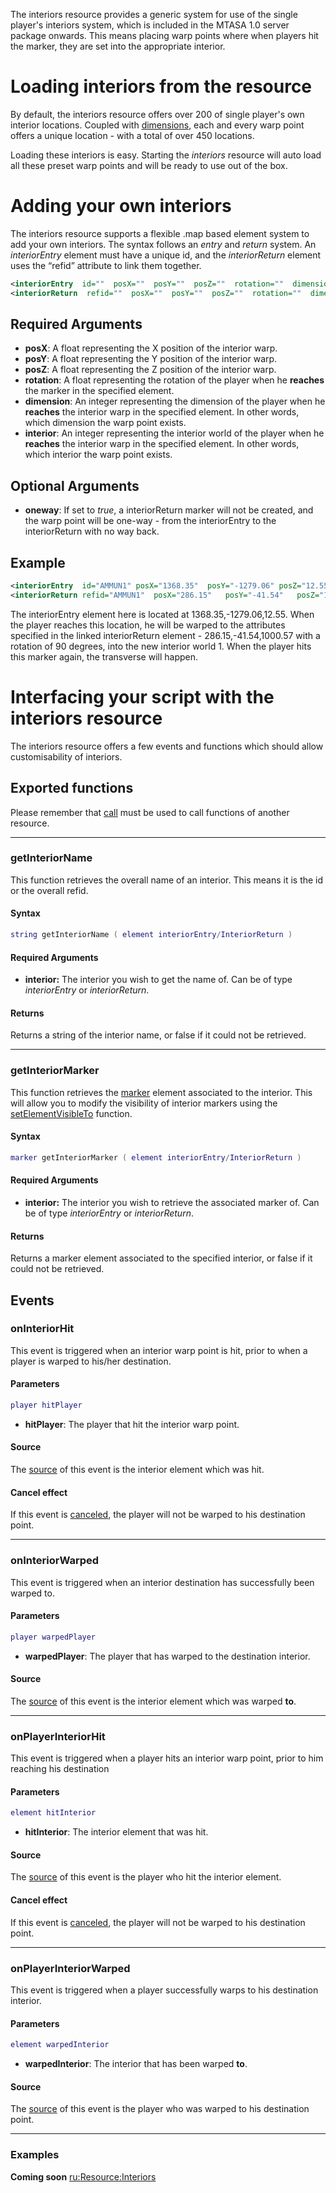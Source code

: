 The interiors resource provides a generic system for use of the single player's interiors system, which is included in the MTASA 1.0 server package onwards. This means placing warp points where when players hit the marker, they are set into the appropriate interior.

Loading interiors from the resource
===================================

By default, the interiors resource offers over 200 of single player's own interior locations. Coupled with [dimensions](/dimension.md "wikilink"), each and every warp point offers a unique location - with a total of over 450 locations.

Loading these interiors is easy. Starting the *interiors* resource will auto load all these preset warp points and will be ready to use out of the box.

Adding your own interiors
=========================

The interiors resource supports a flexible .map based element system to add your own interiors. The syntax follows an *entry* and *return* system. An *interiorEntry* element must have a unique id, and the *interiorReturn* element uses the “refid” attribute to link them together.

``` xml
<interiorEntry  id=""  posX=""  posY=""  posZ=""  rotation=""  dimension=""  interior="" oneway=""  />
<interiorReturn  refid=""  posX=""  posY=""  posZ=""  rotation=""  dimension=""  interior=""  />
```

Required Arguments
------------------

-   **posX**: A float representing the X position of the interior warp.
-   **posY**: A float representing the Y position of the interior warp.
-   **posZ**: A float representing the Z position of the interior warp.
-   **rotation**: A float representing the rotation of the player when he **reaches** the marker in the specified element.
-   **dimension**: An integer representing the dimension of the player when he **reaches** the interior warp in the specified element. In other words, which dimension the warp point exists.
-   **interior**: An integer representing the interior world of the player when he **reaches** the interior warp in the specified element. In other words, which interior the warp point exists.

Optional Arguments
------------------

-   **oneway**: If set to *true*, a interiorReturn marker will not be created, and the warp point will be one-way - from the interiorEntry to the interiorReturn with no way back.

Example
-------

``` xml
<interiorEntry  id="AMMUN1" posX="1368.35"  posY="-1279.06" posZ="12.55"    rotation="-0.100006"    dimension="0"   interior="0"    />
<interiorReturn refid="AMMUN1"  posX="286.15"   posY="-41.54"   posZ="1000.57"  rotation="90"   interior="1"    dimension="0"   />
```

The interiorEntry element here is located at 1368.35,-1279.06,12.55. When the player reaches this location, he will be warped to the attributes specified in the linked interiorReturn element - 286.15,-41.54,1000.57 with a rotation of 90 degrees, into the new interior world 1. When the player hits this marker again, the transverse will happen.

Interfacing your script with the interiors resource
===================================================

The interiors resource offers a few events and functions which should allow customisability of interiors.

Exported functions
------------------

Please remember that [call](/call.md "wikilink") must be used to call functions of another resource.

------------------------------------------------------------------------

### getInteriorName

This function retrieves the overall name of an interior. This means it is the id or the overall refid.

#### Syntax

``` lua
string getInteriorName ( element interiorEntry/InteriorReturn )
```

#### Required Arguments

-   **interior:** The interior you wish to get the name of. Can be of type *interiorEntry* or *interiorReturn*.

#### Returns

Returns a string of the interior name, or false if it could not be retrieved.

------------------------------------------------------------------------

### getInteriorMarker

This function retrieves the [marker](/marker.md "wikilink") element associated to the interior. This will allow you to modify the visibility of interior markers using the [setElementVisibleTo](/setElementVisibleTo.md "wikilink") function.

#### Syntax

``` lua
marker getInteriorMarker ( element interiorEntry/InteriorReturn )
```

#### Required Arguments

-   **interior:** The interior you wish to retrieve the associated marker of. Can be of type *interiorEntry* or *interiorReturn*.

#### Returns

Returns a marker element associated to the specified interior, or false if it could not be retrieved.

Events
------

### onInteriorHit

This event is triggered when an interior warp point is hit, prior to when a player is warped to his/her destination.

#### Parameters

``` lua
player hitPlayer
```

-   **hitPlayer**: The player that hit the interior warp point.

#### Source

The [source](/event_system#Event_source.md "wikilink") of this event is the interior element which was hit.

#### Cancel effect

If this event is [canceled](/Event_system#Canceling.md "wikilink"), the player will not be warped to his destination point.

------------------------------------------------------------------------

### onInteriorWarped

This event is triggered when an interior destination has successfully been warped to.

#### Parameters

``` lua
player warpedPlayer
```

-   **warpedPlayer**: The player that has warped to the destination interior.

#### Source

The [source](/event_system#Event_source.md "wikilink") of this event is the interior element which was warped **to**.

------------------------------------------------------------------------

### onPlayerInteriorHit

This event is triggered when a player hits an interior warp point, prior to him reaching his destination

#### Parameters

``` lua
element hitInterior
```

-   **hitInterior**: The interior element that was hit.

#### Source

The [source](/event_system#Event_source.md "wikilink") of this event is the player who hit the interior element.

#### Cancel effect

If this event is [canceled](/Event_system#Canceling.md "wikilink"), the player will not be warped to his destination point.

------------------------------------------------------------------------

### onPlayerInteriorWarped

This event is triggered when a player successfully warps to his destination interior.

#### Parameters

``` lua
element warpedInterior
```

-   **warpedInterior**: The interior that has been warped **to**.

#### Source

The [source](/event_system#Event_source.md "wikilink") of this event is the player who was warped to his destination point.

------------------------------------------------------------------------

### Examples

**Coming soon** [ru:<Resource:Interiors>](/ru:Resource:Interiors.md "wikilink")
